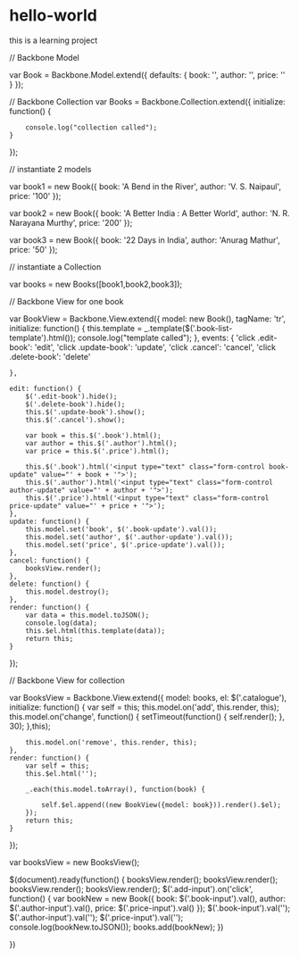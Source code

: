 # hello-world
this is a learning project


// Backbone Model

var Book = Backbone.Model.extend({
	defaults: {
		book: '',
		author: '',
		price: ''
	}
});

// Backbone Collection
var Books = Backbone.Collection.extend({
	initialize: function() {
	
		console.log("collection called");
	}
});

// instantiate 2 models

var book1 = new Book({
	book: 'A Bend in the River',
	author: 'V. S. Naipaul',
	price: '100'
});

var book2 = new Book({
	book: 'A Better India : A Better World',
	author: 'N. R. Narayana Murthy',
	price: '200'
});

var book3 = new Book({
	book: '22 Days in India',
	author: 'Anurag Mathur',
	price: '50'
});


// instantiate a Collection

var books = new Books([book1,book2,book3]);

// Backbone View for one book

var BookView = Backbone.View.extend({
	model: new Book(),
	tagName: 'tr',
	initialize: function() {
		this.template = _.template($('.book-list-template').html());
		console.log("template called");
	},
	events: {
		'click .edit-book': 'edit',
		'click .update-book': 'update',
		'click .cancel': 'cancel',
		'click .delete-book': 'delete'
		
	},
	 
	edit: function() {
		$('.edit-book').hide();
		$('.delete-book').hide();
		this.$('.update-book').show();
		this.$('.cancel').show();

		var book = this.$('.book').html();
		var author = this.$('.author').html();
		var price = this.$('.price').html();
 
		this.$('.book').html('<input type="text" class="form-control book-update" value="' + book + '">');
		this.$('.author').html('<input type="text" class="form-control author-update" value="' + author + '">');
		this.$('.price').html('<input type="text" class="form-control price-update" value="' + price + '">');
	},
	update: function() {
		this.model.set('book', $('.book-update').val());
		this.model.set('author', $('.author-update').val());
		this.model.set('price', $('.price-update').val());
	},
	cancel: function() {
		booksView.render();
	},
	delete: function() {
		this.model.destroy();
	},
	render: function() {
		var data = this.model.toJSON();
		console.log(data);
		this.$el.html(this.template(data));
		return this;
	}
});

// Backbone View for collection

var BooksView = Backbone.View.extend({
	model: books,
	el: $('.catalogue'),
	initialize: function() {
		var self = this;
		this.model.on('add', this.render, this);
		this.model.on('change', function() {
			setTimeout(function() {
				self.render();
			}, 30);
		},this);
	
		this.model.on('remove', this.render, this);
	},
	render: function() {
		var self = this;
		this.$el.html('');
		
		_.each(this.model.toArray(), function(book) {
			
			self.$el.append((new BookView({model: book})).render().$el);
		});
		return this;
	}
});


var booksView = new BooksView();

$(document).ready(function() {
	booksView.render();
		booksView.render();
			booksView.render();
				booksView.render();
	$('.add-input').on('click', function() {
		var bookNew = new Book({
			book: $('.book-input').val(),
			author: $('.author-input').val(),
			price: $('.price-input').val()
		});
		$('.book-input').val('');
		$('.author-input').val('');
		$('.price-input').val('');
		console.log(bookNew.toJSON());
		books.add(bookNew);
	})

})
